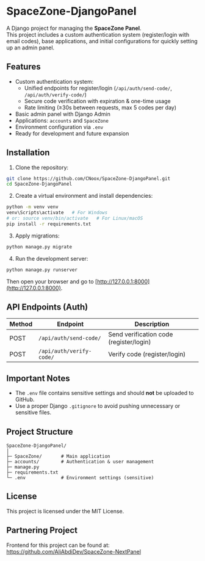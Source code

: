 # SpaceZone-DjangoPanel

A Django project for managing the **SpaceZone Panel**.  
This project includes a custom authentication system (register/login with email codes), base applications, and initial configurations for quickly setting up an admin panel.

## Features
- Custom authentication system:
  - Unified endpoints for register/login (`/api/auth/send-code/`, `/api/auth/verify-code/`)
  - Secure code verification with expiration & one-time usage
  - Rate limiting (≥30s between requests, max 5 codes per day)
-  Basic admin panel with Django Admin
-  Applications: `accounts` and `SpaceZone`
-  Environment configuration via `.env`
-  Ready for development and future expansion

## Installation

1. Clone the repository:
```bash
git clone https://github.com/CNoox/SpaceZone-DjangoPanel.git
cd SpaceZone-DjangoPanel
```

2. Create a virtual environment and install dependencies:
```bash
python -m venv venv
venv\Scripts\activate   # For Windows
# or: source venv/bin/activate   # For Linux/macOS
pip install -r requirements.txt
```

3. Apply migrations:
```bash
python manage.py migrate
```

4. Run the development server:
```bash
python manage.py runserver
```

Then open your browser and go to [http://127.0.0.1:8000](http://127.0.0.1:8000).

## API Endpoints (Auth)

| Method | Endpoint             | Description                          |
|--------|----------------------|--------------------------------------|
| POST   | `/api/auth/send-code/`   | Send verification code (register/login) |
| POST   | `/api/auth/verify-code/` | Verify code (register/login)         |

## Important Notes
- The `.env` file contains sensitive settings and should **not** be uploaded to GitHub.
- Use a proper Django `.gitignore` to avoid pushing unnecessary or sensitive files.

## Project Structure
```
SpaceZone-DjangoPanel/
│
├─ SpaceZone/       # Main application
├─ accounts/        # Authentication & user management
├─ manage.py
├─ requirements.txt
└─ .env             # Environment settings (sensitive)
```

## License
This project is licensed under the MIT License.

## Partnering Project
Frontend for this project can be found at: https://github.com/AliAbdiDev/SpaceZone-NextPanel
